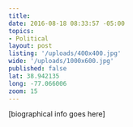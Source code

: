 ```yaml
---
title:
date: 2016-08-18 08:33:57 -05:00
topics:
- Political
layout: post
listing: '/uploads/400x400.jpg'
wide: '/uploads/1000x600.jpg'
published: false
lat: 38.942135
long: -77.066006
zoom: 15
---
```

[biographical info goes here]

<!-- more -->

